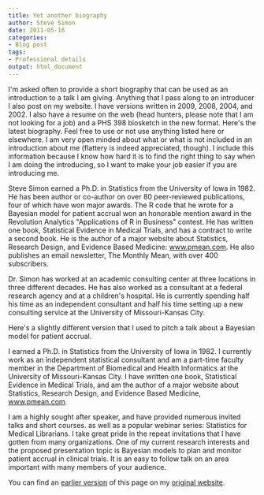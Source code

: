 ```yaml
---
title: Yet another biography
author: Steve Simon
date: 2011-05-16
categories:
- Blog post
tags:
- Professional details
output: html_document
---
```


I'm asked often to provide a short biography that can be used as an introduction to a talk I am giving. Anything that I pass along to an introducer I also post on my website. I have versions written in 2009, 2008, 2004, and 2002. I also have a resume on the web (head hunters, please note that I am not looking for a job) and a PHS 398 biosketch in the new format. Here's the latest biography. Feel free to use or not use anything listed here or elsewhere. I am very open minded about what or what is not included in an introduction about me (flattery is indeed appreciated, though). I include this information because I know how hard it is to find the right thing to say when I am doing the introducing, so I want to make your job easier if you are introducing me.

<!---More--->

Steve Simon earned a Ph.D. in Statistics from the University of Iowa in 1982. He has been author or co-author on over 80 peer-reviewed publications, four of which have won major awards. The R code that he wrote for a Bayesian model for patient accrual won an honorable mention award in the Revolution Analytics "Applications of R in Business" contest. He has written one book, Statistical Evidence in Medical Trials, and has a contract to write a second book. He is the author of a major website about Statistics, Research Design, and Evidence Based Medicine: www.pmean.com. He also publishes an email newsletter, The Monthly Mean, with over 400 subscribers.

Dr. Simon has worked at an academic consulting center at three locations in three different decades. He has also worked as a consultant at a federal research agency and at a children's hospital. He is currently spending half his time as an independent consultant and half his time setting up a new consulting service at the University of Missouri-Kansas City.

Here's a slightly different version that I used to pitch a talk about a Bayesian model for patient accrual.

I earned a Ph.D. in Statistics from the University of Iowa in 1982. I currently work as an independent statistical consultant and am a part-time faculty member in the Department of Biomedical and Health Informatics at the University of Missouri-Kansas City. I have written one book, Statistical Evidence in Medical Trials, and am the author of a major website about Statistics, Research Design, and Evidence Based Medicine, www.pmean.com.

I am a highly sought after speaker, and have provided numerous invited talks and short courses. as well as a popular webinar series: Statistics for Medical Librarians. I take great pride in the repeat invitations that I have gotten from many organizations. One of my current research interests and the proposed presentation topic is Bayesian models to plan and monitor patient accrual in clinical trials. It is an easy to follow talk on an area important with many members of your audience.

You can find an [earlier version][sim1] of this page on my [original website][sim2].

[sim1]: http://www.pmean.com/11/ShortBio.html
[sim2]: http://www.pmean.com/original_site.html 
